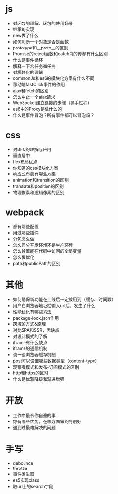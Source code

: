 # js
- 对闭包的理解、闭包的使用场景
- 继承的实现 
- new做了什么 
- 如何判断一个对象是否是函数 
- prototype和__proto__的区别 
- Promise的reject函数和catch内的传参有什么区别 
- 什么是事件循环 
- 解释一下宏任务微任务 
- 对模块化的理解
- commonJs和es6的模块化方案有什么不同
- 移动端fastClick事件的作用
- ajax和fetch的区别
- 怎么中止一个ajax请求
- WebSocket建立连接的步骤（握手过程）
- es6中的Proxy是做什么的
- 什么是事件冒泡？所有事件都可以冒泡吗？  
# css
- 对BFC的理解与应用
- 垂直居中
- flex布局优点
- 你知道的css模块化方案
- 响应式布局有哪些方案
- animation和transition的区别
- translate和position的区别
- 物理像素和逻辑像素的区别  
# webpack
- 都有哪些配置
- 用过哪些插件
- 分包怎么做
- 怎么区分开发环境还是生产环境
- 怎么设置能在代码中访问的全局变量
- 怎么做优化
- path和publicPath的区别  
# 其他
- 如何确保新功能在上线后一定被用到（缓存、时间戳）
- 用户在浏览器地址栏输入url后，发生了什么
- 性能优化有哪些方法
- package-lock.json作用
- 跨域的方式&原理
- 对比SPA和SSR，优缺点
- 对设计模式的了解
- iframe有什么缺点
- iframe的通信机制                                    
- 谈一谈浏览器缓存机制
- post可以设置哪些数据类型（content-type）
- 观察者模式和发布-订阅模式的区别
- http和https的区别
- 什么是优雅降级和渐进增强  
# 开放
- 工作中最令你自豪的事
- 你有哪些优势，在哪方面做的特别好
- 遇到过最难解决的问题  
# 手写
- debounce
- throttle
- 事件发生器
- es5实现class
- 取url上的search字段